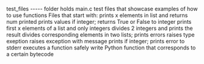 test_files ----- folder holds main.c test files that showcase examples of how to use functions
Files that start with:
prints x elements in list and returns num printed
prints values if integer; returns True or False to integer
prints first x elements of a list and only integers
divides 2 integers and prints the result
divides corresponding elements in two lists; prints errors
raises type exeption
raises exception with message
prints if integer; prints error to stderr
executes a function safely
write Python function that corresponds to a certain bytecode
